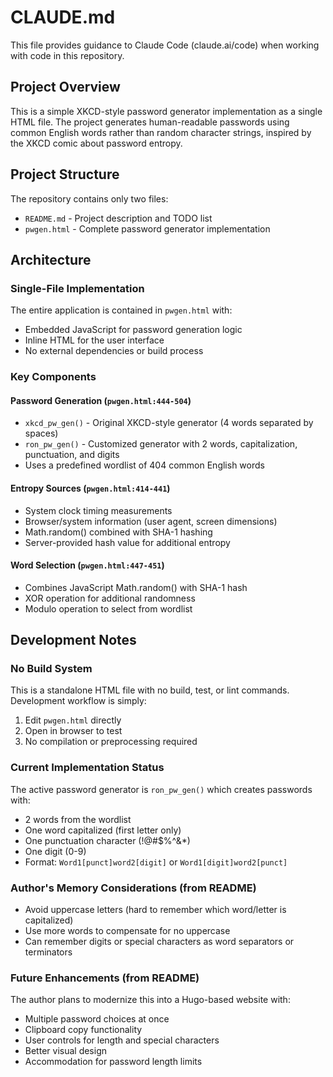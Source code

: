# CLAUDE.md

This file provides guidance to Claude Code (claude.ai/code) when working with code in this repository.

## Project Overview

This is a simple XKCD-style password generator implementation as a single HTML file. The project generates human-readable passwords using common English words rather than random character strings, inspired by the XKCD comic about password entropy.

## Project Structure

The repository contains only two files:
- `README.md` - Project description and TODO list
- `pwgen.html` - Complete password generator implementation

## Architecture

### Single-File Implementation
The entire application is contained in `pwgen.html` with:
- Embedded JavaScript for password generation logic
- Inline HTML for the user interface
- No external dependencies or build process

### Key Components

#### Password Generation (`pwgen.html:444-504`)
- `xkcd_pw_gen()` - Original XKCD-style generator (4 words separated by spaces)
- `ron_pw_gen()` - Customized generator with 2 words, capitalization, punctuation, and digits
- Uses a predefined wordlist of 404 common English words

#### Entropy Sources (`pwgen.html:414-441`)
- System clock timing measurements
- Browser/system information (user agent, screen dimensions)
- Math.random() combined with SHA-1 hashing
- Server-provided hash value for additional entropy

#### Word Selection (`pwgen.html:447-451`)
- Combines JavaScript Math.random() with SHA-1 hash
- XOR operation for additional randomness
- Modulo operation to select from wordlist

## Development Notes

### No Build System
This is a standalone HTML file with no build, test, or lint commands. Development workflow is simply:
1. Edit `pwgen.html` directly
2. Open in browser to test
3. No compilation or preprocessing required

### Current Implementation Status
The active password generator is `ron_pw_gen()` which creates passwords with:
- 2 words from the wordlist
- One word capitalized (first letter only)
- One punctuation character (!@#$%^&*)
- One digit (0-9)
- Format: `Word1[punct]word2[digit]` or `Word1[digit]word2[punct]`

### Author's Memory Considerations (from README)
- Avoid uppercase letters (hard to remember which word/letter is capitalized)
- Use more words to compensate for no uppercase
- Can remember digits or special characters as word separators or terminators

### Future Enhancements (from README)
The author plans to modernize this into a Hugo-based website with:
- Multiple password choices at once
- Clipboard copy functionality
- User controls for length and special characters
- Better visual design
- Accommodation for password length limits